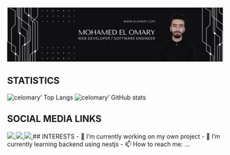 ![hero picture](assets/github_banner.png)
## STATISTICS
![celomary’ Top Langs](https://github-readme-stats.vercel.app/api/top-langs/?username=celomary&theme=dark)
![celomary’ GitHub stats](https://github-readme-stats.vercel.app/api?username=celomary&theme=dark&show_icons=true&count_private=true)
## SOCIAL MEDIA LINKS
<span align="left">
  <a href="https://www.linkedin.com/in/mohamed-el-omary-638386119/">
    <img src="https://img.shields.io/badge/?style=flat-square&logo=Linkedin&logoColor=white&link=https://www.linkedin.com/in/mohamed-el-omary-638386119/" />
  </a>
  <a href="mailto:rafaelcodomingues@gmail.com">
    <img src="https://img.shields.io/badge/-pro@elomary.com-c14438?style=flat-square&logo=email&logoColor=white&link=mailto:pro@elomary.com" />
  </a>
  <a href="https://www.instagram.com/coderzilla/">
    <img src="https://img.shields.io/instagram&style=social" />
  </a>
</span>
## INTERESTS
- 🔭 I’m currently working on my own project
- 🌱 I’m currently learning backend using nestjs
- 📫 How to reach me: ...

